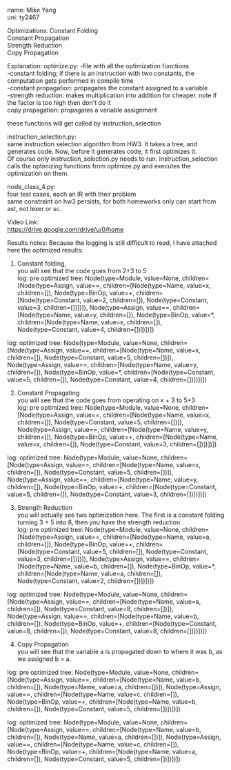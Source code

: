 name: Mike Yang  
uni: ty2467

Optimizations:
    Constant Folding  
    Constant Propagation  
    Strength Reduction  
    Copy Propagation  

Explanation:
optimize.py:
-file with all the optimization functions  
-constant folding; if there is an instruction with two constants, the computation gets performed in compile time  
-constant propagation: propagates the constant assigned to a variable  
-strength reduction: makes multiplication into addition for cheaper. note if the factor is too high then don't do it  
copy propagation: propagates a variable assignment  

these functions will get called by instruction_selection  

instruction_selection.py:  
same instruction selection algorithm from HW3. It takes a tree, and generates code. Now, before it generates code,
it first optimizes it.  
Of course only instruction_selection.py needs to run. instruction_selection calls the optimizing functions from optimize.py
and executes the optimization on them.  


node_class_4.py:  
four test cases, each an IR with their problem   
same constraint on hw3 persists, for both homeworks only can start from ast, not lexer or sc.




Video Link:  
https://drive.google.com/drive/u/0/home




Results notes:
Because the logging is still difficult to read, I have attached here the optimized results:
1. Constant folding,  
you will see that the code goes from 2+3 to 5    
log: pre optimized tree: Node(type=Module, value=None, children=[Node(type=Assign, value==, children=[Node(type=Name, value=x, children=[]), Node(type=BinOp, value=+, children=[Node(type=Constant, value=2, children=[]), Node(type=Constant, value=3, children=[])])]), Node(type=Assign, value==, children=[Node(type=Name, value=y, children=[]), Node(type=BinOp, value=*, children=[Node(type=Name, value=x, children=[]), Node(type=Constant, value=4, children=[])])])])

log: optimized tree: Node(type=Module, value=None, children=[Node(type=Assign, value==, children=[Node(type=Name, value=x, children=[]), Node(type=Constant, value=5, children=[])]), Node(type=Assign, value==, children=[Node(type=Name, value=y, children=[]), Node(type=BinOp, value=*, children=[Node(type=Constant, value=5, children=[]), Node(type=Constant, value=4, children=[])])])]) 

2. Constant Propagating   
you will see that the code goes from operating on x + 3 to 5+3  
log: pre optimized tree: Node(type=Module, value=None, children=[Node(type=Assign, value==, children=[Node(type=Name, value=x, children=[]), Node(type=Constant, value=5, children=[])]), Node(type=Assign, value==, children=[Node(type=Name, value=y, children=[]), Node(type=BinOp, value=+, children=[Node(type=Name, value=x, children=[]), Node(type=Constant, value=3, children=[])])])]) 


log: optimized tree: Node(type=Module, value=None, children=[Node(type=Assign, value==, children=[Node(type=Name, value=x, children=[]), Node(type=Constant, value=5, children=[])]), Node(type=Assign, value==, children=[Node(type=Name, value=y, children=[]), Node(type=BinOp, value=+, children=[Node(type=Constant, value=5, children=[]), Node(type=Constant, value=3, children=[])])])]) 

3. Strength Reduction  
you will actually see two optimization here. The first is a constant folding turning  3 + 5 into 8, then you have the strength reduction   
log: pre optimized tree: Node(type=Module, value=None, children=[Node(type=Assign, value==, children=[Node(type=Name, value=a, children=[]), Node(type=BinOp, value=+, children=[Node(type=Constant, value=5, children=[]), Node(type=Constant, value=3, children=[])])]), Node(type=Assign, value==, children=[Node(type=Name, value=b, children=[]), Node(type=BinOp, value=*, children=[Node(type=Name, value=a, children=[]), Node(type=Constant, value=2, children=[])])])]) 

log: optimized tree: Node(type=Module, value=None, children=[Node(type=Assign, value==, children=[Node(type=Name, value=a, children=[]), Node(type=Constant, value=8, children=[])]), Node(type=Assign, value==, children=[Node(type=Name, value=b, children=[]), Node(type=BinOp, value=+, children=[Node(type=Constant, value=8, children=[]), Node(type=Constant, value=8, children=[])])])])

4. Copy Propagation  
you will see that the variable a is propagated down to where it was b, as we assigned b = a.  

log: pre optimized tree: Node(type=Module, value=None, children=[Node(type=Assign, value==, children=[Node(type=Name, value=b, children=[]), Node(type=Name, value=a, children=[])]), Node(type=Assign, value==, children=[Node(type=Name, value=c, children=[]), Node(type=BinOp, value=+, children=[Node(type=Name, value=b, children=[]), Node(type=Constant, value=5, children=[])])])]) 

log: optimized tree: Node(type=Module, value=None, children=[Node(type=Assign, value==, children=[Node(type=Name, value=b, children=[]), Node(type=Name, value=a, children=[])]), Node(type=Assign, value==, children=[Node(type=Name, value=c, children=[]), Node(type=BinOp, value=+, children=[Node(type=Name, value=a, children=[]), Node(type=Constant, value=5, children=[])])])]) 

